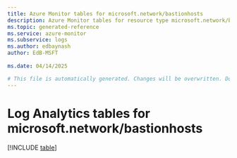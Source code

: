 ```yaml
---
title: Azure Monitor tables for microsoft.network/bastionhosts
description: Azure Monitor tables for resource type microsoft.network/bastionhosts
ms.topic: generated-reference
ms.service: azure-monitor
ms.subservice: logs
ms.author: edbaynash
author: EdB-MSFT
   
ms.date: 04/14/2025

# This file is automatically generated. Changes will be overwritten. Do not change this file directly.
---
```


# Log Analytics tables for microsoft.network/bastionhosts  

[!INCLUDE [table](~/reusable-content/ce-skilling/azure/includes/azure-monitor/reference/tables/microsoft-network_bastionhosts-include.md)]


